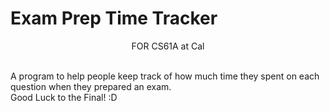 # Exam Prep Time Tracker
<p align="center"> FOR CS61A at Cal </p> </br>
A program to help people keep track of how much time they spent on each question when they prepared an exam. </br>
Good Luck to the Final! :D 

<ul>

